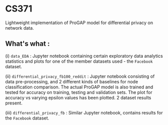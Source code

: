 # CS371
Lightweight implementation of ProGAP model for differential privacy on network data.

## What's what : 

(i) `data_EDA` : Jupyter notebook containing certain exploratory data analytics statistics and plots for one of the member datasets used - the `Facebook` dataset. 

(ii) `differential_privacy_fb100_reddit` : Jupyter notebook consisting of data pre-processing, and 2 different kinds of baselines for node classification comparison. The actual ProGAP model is also trained and tested for accuracy on training, testing and validation sets. The plot for accuracy vs varying epsilon values has been plotted. 2 dataset results present.

(iii) `differential_privacy_fb` : Similar Jupyter notebook, contains results for the `Facebook` dataset. 
